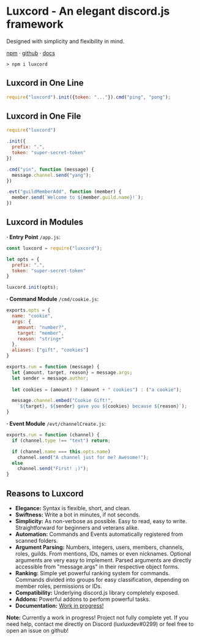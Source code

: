 # Luxcord - An elegant discord.js framework

Designed with simplicity and flexibility in mind.

[npm][1] · [github][2] · [docs][3]

```
> npm i luxcord
```

## Luxcord in One Line

```js
require("luxcord").init({token: "..."}).cmd("ping", "pong");
```

## Luxcord in One File

```js
require("luxcord")

.init({
  prefix: ".",
  token: "super-secret-token"
})

.cmd("yin", function (message) {
  message.channel.send("yang");
})

.evt("guildMemberAdd", function (member) {
  member.send(`Welcome to ${member.guild.name}!`);
})
```

## Luxcord in Modules

**· Entry Point** `/app.js`:
```js
const luxcord = require("luxcord");

let opts = {
  prefix: ".",
  token: "super-secret-token"
}

luxcord.init(opts);
```

**· Command Module** `/cmd/cookie.js`:
```js
exports.opts = {
  name: "cookie",
  args: {
    amount: "number?",
    target: "member",
    reason: "string+"
  },
  aliases: ["gift", "cookies"]
}

exports.run = function (message) {
  let {amount, target, reason} = message.args;
  let sender = message.author;
  
  let cookies = (amount) ? (amount + " cookies") : ("a cookie");

  message.channel.embed("Cookie Gift!",
    `${target}, ${sender} gave you ${cookies} because ${reason}`);
}
```

**· Event Module** `/evt/channelCreate.js`:
```js
exports.run = function (channel) {
  if (channel.type !== "text") return;

  if (channel.name === this.opts.name)
    channel.send("A channel just for me? Awesome!");
  else
    channel.send("First! ;)");
}
```

## Reasons to Luxcord

  - **Elegance:** Syntax is flexible, short, and clean.
  - **Swiftness:** Write a bot in minutes, if not seconds.
  - **Simplicity:** As non-verbose as possible. Easy to read, easy to write. Straightforward for beginners and veterans alike.
  - **Automation:** Commands and Events automatically registered from scanned folders.
  - **Argument Parsing:** Numbers, integers, users, members, channels, roles, guilds. From mentions, IDs, names or even nicknames. Optional arguments are very easy to implement. Parsed arguments are directly accessible from "message.args" in their respective object forms.
  - **Ranking:** Simple yet powerful ranking system for commands. Commands divided into groups for easy classification, depending on member roles, permissions or IDs.
  - **Compatibility:** Underlying discord.js library completely exposed.
  - **Addons:** Powerful addons to perform powerful tasks.
  - **Documentation:** [Work in progress!][3]

**Note:** Currently a work in progress! Project not fully complete yet. If you need help, contact me directly on Discord (luxluxdev#0299) or feel free to open an issue on github!

  [1]: https://npmjs.com/package/luxcord
  [2]: https://github.com/luxluxdev/luxcord
  [3]: https://luxlux.dev/luxcord/